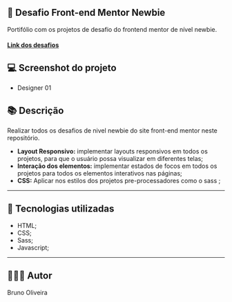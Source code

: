 ## 📝 Desafio Front-end Mentor Newbie
Portifólio com os projetos de desafio do frontend mentor de nível newbie.

<h4><a href="https://www.frontendmentor.io/challenges?difficulties=1">Link dos desafios</a></h4>

## 💻 Screenshot do projeto

- Designer 01

## 📚 Descrição

Realizar todos os desafios de nivel newbie do site front-end mentor neste repositório.
- **Layout Responsivo:** implementar layouts responsivos em todos os projetos, para que o usuário possa visualizar em diferentes telas;
- **Interação dos elementos:** implementar estados de focos em todos os projetos para todos os elementos interativos nas páginas;
- **CSS:** Aplicar nos estilos dos projetos pre-processadores como o sass ;
---

## 💼 Tecnologias utilizadas

- HTML;
- CSS;
- Sass;
- Javascript;

---
## 🙋🏻‍♂️ Autor

Bruno Oliveira

